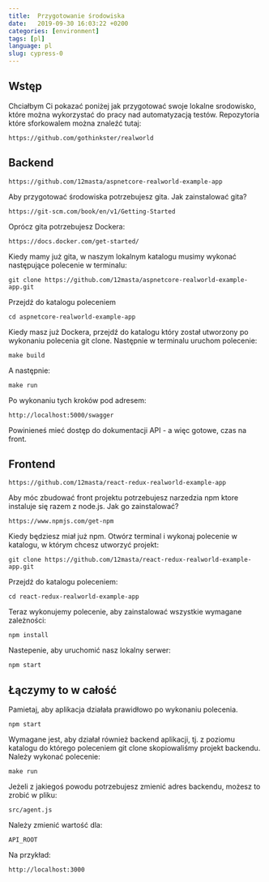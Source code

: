 ```yaml
---
title:  Przygotowanie środowiska
date:   2019-09-30 16:03:22 +0200
categories: [environment]
tags: [pl]
language: pl
slug: cypress-0
---
```


## Wstęp

Chciałbym Ci pokazać poniżej jak przygotować swoje lokalne srodowisko, które można wykorzystać do pracy nad automatyzacją testów.
Repozytoria które sforkowalem można znaleźć tutaj:

    https://github.com/gothinkster/realworld

## Backend

    https://github.com/12masta/aspnetcore-realworld-example-app

Aby przygotować środowiska potrzebujesz gita. Jak zainstalować gita?

    https://git-scm.com/book/en/v1/Getting-Started

Oprócz gita potrzebujesz Dockera: 

    https://docs.docker.com/get-started/

Kiedy mamy już gita, w naszym lokalnym katalogu musimy wykonać następujące polecenie w terminalu:

    git clone https://github.com/12masta/aspnetcore-realworld-example-app.git

Przejdź do katalogu poleceniem 

    cd aspnetcore-realworld-example-app

Kiedy masz już Dockera, przejdź do katalogu który został utworzony po wykonaniu polecenia git clone. Następnie w terminalu uruchom polecenie:

    make build

A następnie:

    make run

Po wykonaniu tych kroków pod adresem:

    http://localhost:5000/swagger

Powinieneś mieć dostęp do dokumentacji API - a więc gotowe, czas na front.

## Frontend

    https://github.com/12masta/react-redux-realworld-example-app

Aby móc zbudować front projektu potrzebujesz narzedzia npm ktore instaluje się razem z node.js. Jak go zainstalować?

    https://www.npmjs.com/get-npm

Kiedy będziesz miał już npm. Otwórz terminal i wykonaj polecenie w katalogu, w którym chcesz utworzyć projekt:

    git clone https://github.com/12masta/react-redux-realworld-example-app.git

Przejdź do katalogu poleceniem:

    cd react-redux-realworld-example-app

Teraz wykonujemy polecenie, aby zainstalować wszystkie wymagane zależności:

    npm install

Nastepenie, aby uruchomić nasz lokalny serwer:

    npm start

## Łączymy to w całość

Pamietaj, aby aplikacja działała prawidłowo po wykonaniu polecenia.

    npm start

Wymagane jest, aby działał również backend aplikacji, tj. z poziomu katalogu do którego poleceniem git clone skopiowaliśmy projekt backendu.
Należy wykonać polecenie:

    make run

Jeżeli z jakiegoś powodu potrzebujesz zmienić adres backendu, możesz to zrobić w pliku:

    src/agent.js

Należy zmienić wartość dla:

    API_ROOT

Na przykład:

    http://localhost:3000
